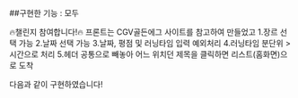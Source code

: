 ##구현한 기능 : 모두

🔥챌린지 참여합니다!🔥
프론트는 CGV골든에그 사이트를 참고하여 만들었고
1.장르 선택 가능
2.날짜 선택 가능
3.날짜, 평점 및 러닝타임 입력 예외처리
4.러닝타임 분단위 > 시간으로 처리
5.헤더 공통으로 빼놓아 어느 위치던 제목을 클릭하면 리스트(홈화면)으로 도착

다음과 같이 구현하였습니다!
